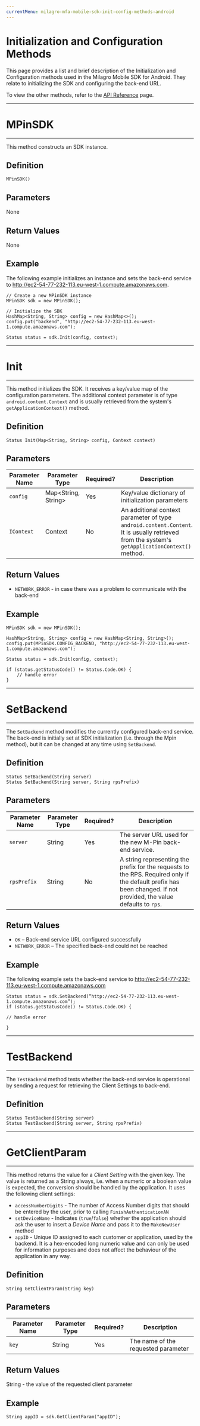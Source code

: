 ```yaml
---
currentMenu: milagro-mfa-mobile-sdk-init-config-methods-android
---
```


# Initialization and Configuration Methods

This page provides a list and brief description of the Initialization and Configuration methods used in the Milagro Mobile SDK for Android. They relate to initializing the SDK and configuring the back-end URL.

To view the other methods, refer to the [API Reference](milagro-mfa-mobile-sdk-api-reference.html) page.
___
# MPinSDK
___
This method constructs an SDK instance.
## Definition
```
MPinSDK()
```
## Parameters
None
## Return Values
None
## Example
The following example initializes an instance and sets the back-end service to http://ec2-54-77-232-113.eu-west-1.compute.amazonaws.com.
```
// Create a new MPinSDK instance
MPinSDK sdk = new MPinSDK();

// Initialize the SDK
HashMap<String, String> config = new HashMap<>();
config.put("backend", "http://ec2-54-77-232-113.eu-west-1.compute.amazonaws.com");

Status status = sdk.Init(config, context);
```
___
# Init
___
This method initializes the SDK. It receives a key/value map of the configuration parameters. The additional context parameter is of type `android.content.Context` and is usually retrieved from the system's `getApplicationContext()` method.
## Definition
```
Status Init(Map<String, String> config, Context context)
```
## Parameters
|Parameter Name|Parameter Type|Required?|Description|
|--------------|--------------|---------|-----------|
|`config`|Map&lt;String, String&gt;|Yes|Key/value dictionary of initialization parameters|
|`IContext`|Context|No|An additional context parameter of type `android.content.Content`. It is usually retrieved from the system's `getApplicationContext()` method.|
## Return Values
* `NETWORK_ERROR` - in case there was a problem to communicate with the back-end

## Example
```
MPinSDK sdk = new MPinSDK();

HashMap<String, String> config = new HashMap<String, String>();
config.put(MPinSDK.CONFIG_BACKEND, "http://ec2-54-77-232-113.eu-west-1.compute.amazonaws.com");

Status status = sdk.Init(config, context);

if (status.getStatusCode() != Status.Code.OK) {
    // handle error
}
```
___
# SetBackend
___
The `SetBackend` method modifies the currently configured back-end service. The back-end is initially set at SDK initialization (i.e. through the Mpin method), but it can be changed at any time using `SetBackend`.
## Definition

```
Status SetBackend(String server)
Status SetBackend(String server, String rpsPrefix)
```
## Parameters

|Parameter Name|Parameter Type|Required?|Description|
|--------------|--------------|---------|-----------|
|`server`|String|Yes|The server URL used for the new M-Pin back-end service.|
|`rpsPrefix`|String|No|A string representing the prefix for the requests to the RPS. Required only if the default prefix has been changed. If not provided, the value defaults to `rps`.|

## Return Values

* `OK` – Back-end service URL configured successfully
* `NETWORK_ERROR` – The specified back-end could not be reached

## Example

The following example sets the back-end service to http://ec2-54-77-232-113.eu-west-1.compute.amazonaws.com
```
Status status = sdk.SetBackend(“http://ec2-54-77-232-113.eu-west-1.compute.amazonaws.com”);
if (status.getStatusCode() != Status.Code.OK) {

// handle error

}
```
___
# TestBackend
___

The `TestBackend` method tests whether the back-end service is operational by sending a request for retrieving the Client Settings to back-end.

## Definition

```
Status TestBackend(String server)
Status TestBackend(String server, String rpsPrefix)
```
___
# GetClientParam
___

This method returns the value for a _Client Setting_ with the given key. The value is returned as a String always, i.e. when a numeric or a boolean value is expected, the conversion should be handled by the application. It uses the following client settings:

*  `accessNumberDigits` - The number of Access Number digits that should be entered by the user, prior to calling `FinishAuthenticationAN`
*  `setDeviceName` - Indicates (`true`/`false`) whether the application should ask the user to insert a _Device Name_ and pass it to the `MakeNewUser` method
*  `appID` - Unique ID assigned to each customer or application, used by the backend. It is a hex-encoded long numeric value and can only be used for information purposes and does not affect the behaviour of the application in any way.

## Definition

```
String GetClientParam(String key)
```

## Parameters

|Parameter Name|Parameter Type|Required?|Description|
|--------------|--------------|---------|-----------|
|`key`|String|Yes|The name of the requested parameter|

## Return Values
String - the value of the requested client parameter

## Example
```
String appID = sdk.GetClientParam("appID");
```
